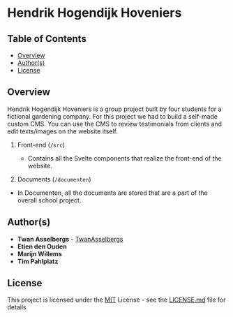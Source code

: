 # Hendrik Hogendijk Hoveniers


## Table of Contents

  - [Overview](#overview)
  - [Author(s)](#authors)
  - [License](#license)


## Overview

Hendrik Hogendijk Hoveniers is a group project built by four students for a fictional gardening company. For this project we had to build a self-made custom CMS. You can use the CMS to review testimonials from clients and edit texts/images on the website itself.

1. Front-end (`/src`)

   - Contains all the Svelte components that realize the front-end of the website.
  
  1. Documents (`/documenten`)

   - In Documenten, all the documents are stored that are a part of the overall school project.


## Author(s)

- **Twan Asselbergs** - [TwanAsselbergs](https://github.com/TwanAsselbergs)
- **Etien den Ouden**
- **Marijn Willems**
- **Tim Pahlplatz**


## License

This project is licensed under the [MIT](LICENSE.md)
License - see the [LICENSE.md](LICENSE.md) file for
details
